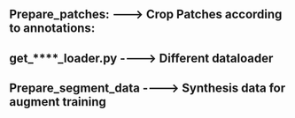 ## Prepare_patches:   ---> Crop Patches  according to annotations:
	

## get_****_loader.py  	----> Different dataloader 



## Prepare_segment_data   ----> Synthesis data for augment training



